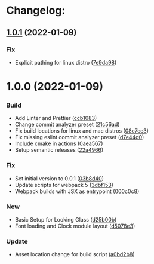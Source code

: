 # Changelog:

## [1.0.1](https://github.com/dylanbox/looking-glass/compare/v1.0.0...v1.0.1) (2022-01-09)


### Fix

* Explicit pathing for linux distro ([7e9da98](https://github.com/dylanbox/looking-glass/commit/7e9da98a46a5a6890928aa4835dde8b8038fdf77))

# 1.0.0 (2022-01-09)


### Build

* Add Linter and Prettier ([ccb1083](https://github.com/dylanbox/looking-glass/commit/ccb10830f80823cad25a8f3905d5cb4db4761cc6))
* Change commit analyzer preset ([21c56ad](https://github.com/dylanbox/looking-glass/commit/21c56ad01138318d84edbaa1d2ad33a501a1c996))
* Fix build locations for linux and mac distros ([08c7ce3](https://github.com/dylanbox/looking-glass/commit/08c7ce3ee98303acd61c65fc8284501bc02d4bf2))
* Fix missing eslint commit analyzer preset ([d7e44d0](https://github.com/dylanbox/looking-glass/commit/d7e44d004e4aa1c07c2c68f7b0d87d497a233685))
* Include cmake in actions ([0aea567](https://github.com/dylanbox/looking-glass/commit/0aea567256ac13f6f21a07a4ef2933e324308a6f))
* Setup semantic releases ([22a4966](https://github.com/dylanbox/looking-glass/commit/22a4966f3026858bb08e986ccae213fb360d9420))

### Fix

* Set initial version to 0.0.1 ([03b8d40](https://github.com/dylanbox/looking-glass/commit/03b8d406b2c58078033d32d3555fd704289ad8f9))
* Update scripts for webpack 5 ([3dbf153](https://github.com/dylanbox/looking-glass/commit/3dbf1532fe056b893adb799d0726efda0d49b60c))
* Webpack builds with JSX as entrypoint ([000c0c8](https://github.com/dylanbox/looking-glass/commit/000c0c85dbd9638945477d22f9098333847bec3c))

### New

* Basic Setup for Looking Glass ([d25b00b](https://github.com/dylanbox/looking-glass/commit/d25b00bbf88d03eddb075b75c55a2a356c007aa0))
* Font loading and Clock module layout ([d5078e3](https://github.com/dylanbox/looking-glass/commit/d5078e345f967e743ac1cd68df284cc770d314dd))

### Update

* Asset location change for build script ([a0bd2b8](https://github.com/dylanbox/looking-glass/commit/a0bd2b891ddbd3ea3b34b5cc3e3cac786329d121))
